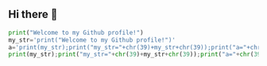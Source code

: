 ## Hi there 👋

```python
print("Welcome to my Github profile!")
my_str='print("Welcome to my Github profile!")'
a='print(my_str);print("my_str="+chr(39)+my_str+chr(39));print("a="+chr(39)+a+chr(39));print(a)'
print(my_str);print("my_str="+chr(39)+my_str+chr(39));print("a="+chr(39)+a+chr(39));print(a)
```
<!--
**Gostas/Gostas** is a ✨ _special_ ✨ repository because its `README.md` (this file) appears on your GitHub profile.

Here are some ideas to get you started:

- 🔭 I’m currently working on ...
- 🌱 I’m currently learning ...
- 👯 I’m looking to collaborate on ...
- 🤔 I’m looking for help with ...
- 💬 Ask me about ...
- 📫 How to reach me: ...
- 😄 Pronouns: ...
- ⚡ Fun fact: ...
-->
